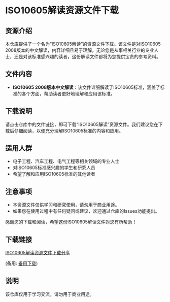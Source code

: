 # ISO10605解读资源文件下载

## 资源介绍

本仓库提供了一个名为“ISO10605解读”的资源文件下载。该文件是对ISO10605 2008版本的中文解读，内容详细且易于理解。无论您是从事相关行业的专业人士，还是对该标准感兴趣的读者，这份解读文件都将为您提供宝贵的参考资料。

## 文件内容

- **ISO10605 2008版本中文解读**：该文件详细解读了ISO10605标准，涵盖了标准的各个方面，帮助读者更好地理解和应用该标准。

## 下载说明

请点击仓库中的文件链接，即可下载“ISO10605解读”资源文件。我们建议您在下载后仔细阅读，以便充分理解ISO10605标准的内容和应用。

## 适用人群

- 电子工程、汽车工程、电气工程等相关领域的专业人士
- 对ISO10605标准感兴趣的学生和研究人员
- 希望了解和应用ISO10605标准的其他读者

## 注意事项

- 本资源文件仅供学习和研究使用，请勿用于商业用途。
- 如果您在使用过程中有任何疑问或建议，欢迎通过仓库的Issues功能提出。

感谢您的下载和阅读，希望这份ISO10605解读文件对您有所帮助！

## 下载链接
[ISO10605解读资源文件下载分享](https://pan.quark.cn/s/062d9e905fee) 

(备用: [备用下载](https://pan.baidu.com/s/1E9qjbQEXSyahciNxIOREbQ?pwd=1234))

## 说明

该仓库仅用于学习交流，请勿用于商业用途。
